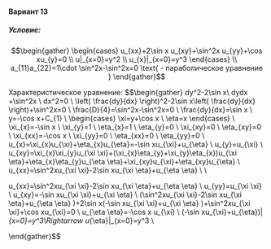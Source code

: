 ﻿#### Вариант 13
##### Условие:
$$\begin{gather}
\begin{cases}
u_{xx}+2\sin x u_{xy}+\sin^2x u_{yy}+\cos xu_{y}=0 \\ u|_{x=0}=y^2 \\ u_{x}|_{x=0}=y^3
\end{cases} \\ a_{11}a_{22}=1\cdot \sin^2x-\sin^2x=0 \text{ - параболическое уравнение }
\end{gather}$$

Характеристическое уравнение:
$$\begin{gather}
 dy^2-2\sin x\ dydx +\sin^2x \ dx^2=0  \\ \left( \frac{dy}{dx} \right)^2-2\sin x\left( \frac{dy}{dx} \right)+\sin^2x=0  \\ \frac{D}{4}=\sin^2x-\sin^2x=0  \\ \frac{dy}{dx}=\sin x  \\ y=-\cos x+C_{1}  \\ \begin{cases}
\xi=y+\cos x  \\ \eta=x
\end{cases}  \\ \xi_{x}=-\sin x  \\ \xi_{y}=1  \\ \eta_{x}=1  \\ \eta_{y}=0  \\ \xi_{xy}=0  \\ \eta_{xy}=0  \\ \xi_{xx}=-\cos x  \\ \xi_{yy}=0  \\ \eta_{xx}=0  \\ \eta_{yy}=0  \\ u_{x}=\xi_{x}u_{\xi}+\eta_{x}u_{\eta}=-\sin xu_{\xi}+u_{\eta}  \\ u_{y}=u_{\xi}  \\ u_{xy}=\xi_{x}\xi_{y}u_{\xi \xi}+(\xi_{x}\eta_{y}+\xi_{y}\eta_{x})u_{\xi \eta}+\eta_{x}\eta_{y}u_{\eta \eta}+\xi_{xy}u_{\xi}+\eta_{xy}u_{\eta}  \\ u_{xx}=\sin^2xu_{\xi \xi}-2\sin xu_{\xi \eta}+u_{\eta \eta}  \\  \\ 

u_{xx}=\sin^2xu_{\xi \xi}-2\sin xu_{\xi \eta}+u_{\eta \eta}  \\ u_{yy}=u_{\xi \xi}  \\ u_{xy}=-\sin xu_{\xi \xi}+u_{\xi \eta}  \\ (\sin^2xu_{\xi \xi}-2\sin xu_{\xi \eta}+u_{\eta \eta} )+2\sin x(-\sin xu_{\xi \xi}+u_{\xi \eta} )+\sin^2xu_{\xi \xi}+\cos xu_{\xi}=0  \\ u_{\eta \eta}=-\cos x u_{\xi}  \\ (-\sin xu_{\xi}+u_{\eta})|_{x=0}=y^3\Rightarrow u_{\eta}|_{x=0}=y^3  \\ 

\end{gather}$$

